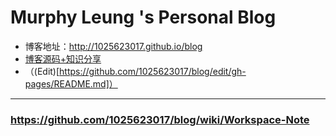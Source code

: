 # Murphy Leung 's Personal Blog

  - 博客地址：http://1025623017.github.io/blog
  - [博客源码+知识分享](https://github.com/1025623017/blog/tree/gh-pages)
  - （(Edit)[https://github.com/1025623017/blog/edit/gh-pages/README.md]）



------



### https://github.com/1025623017/blog/wiki/Workspace-Note
